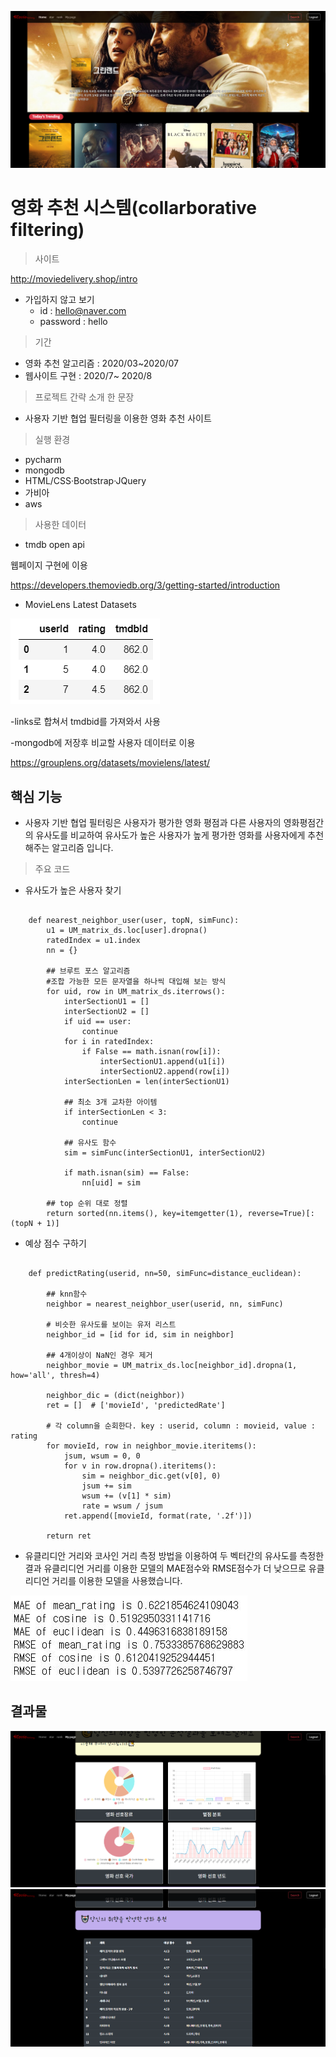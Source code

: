 ![main_page](/static/main_page.PNG)

# 영화 추천 시스템(collarborative filtering)
> 사이트

http://moviedelivery.shop/intro
- 가입하지 않고 보기
    - id : hello@naver.com
    - password : hello
> 기간
- 영화 추천 알고리즘 : 2020/03~2020/07
- 웹사이트 구현 : 2020/7~ 2020/8

> 프로젝트 간략 소개 한 문장 
- 사용자 기반 협업 필터링을 이용한 영화 추천 사이트

> 실행 환경
- pycharm
- mongodb
- HTML/CSS·Bootstrap·JQuery
- 가비아
- aws

> 사용한 데이터
- tmdb open api

웹페이지 구현에 이용

https://developers.themoviedb.org/3/getting-started/introduction

- MovieLens Latest Datasets

![use_data_sample](/static/use_data_sample.PNG)

-links로 합쳐서 tmdbid를 가져와서 사용

-mongodb에 저장후 비교할 사용자 데이터로 이용
    
https://grouplens.org/datasets/movielens/latest/

## 핵심 기능
- 사용자 기반 협업 필터링은 사용자가 평가한 영화 평점과 다른 사용자의 영화평점간의 유사도를 비교하여 유사도가 높은 사용자가 높게 평가한 영화를 사용자에게 추천해주는 알고리즘 입니다.

> 주요 코드
- 유사도가 높은 사용자 찾기
<pre><code>
    def nearest_neighbor_user(user, topN, simFunc):
        u1 = UM_matrix_ds.loc[user].dropna()
        ratedIndex = u1.index
        nn = {}

        ## 브루트 포스 알고리즘
        #조합 가능한 모든 문자열을 하나씩 대입해 보는 방식
        for uid, row in UM_matrix_ds.iterrows():
            interSectionU1 = []
            interSectionU2 = []
            if uid == user:
                continue
            for i in ratedIndex:
                if False == math.isnan(row[i]):
                    interSectionU1.append(u1[i])
                    interSectionU2.append(row[i])
            interSectionLen = len(interSectionU1)

            ## 최소 3개 교차한 아이템
            if interSectionLen < 3:
                continue

            ## 유사도 함수
            sim = simFunc(interSectionU1, interSectionU2)

            if math.isnan(sim) == False:
                nn[uid] = sim

        ## top 순위 대로 정렬
        return sorted(nn.items(), key=itemgetter(1), reverse=True)[:(topN + 1)]
</code></pre>
- 예상 점수 구하기
<pre><code>
    def predictRating(userid, nn=50, simFunc=distance_euclidean):

        ## knn함수
        neighbor = nearest_neighbor_user(userid, nn, simFunc)

        # 비슷한 유사도를 보이는 유저 리스트
        neighbor_id = [id for id, sim in neighbor]

        ## 4개이상이 NaN인 경우 제거
        neighbor_movie = UM_matrix_ds.loc[neighbor_id].dropna(1, how='all', thresh=4)

        neighbor_dic = (dict(neighbor))
        ret = []  # ['movieId', 'predictedRate']

        # 각 column을 순회한다. key : userid, column : movieid, value : rating
        for movieId, row in neighbor_movie.iteritems():
            jsum, wsum = 0, 0
            for v in row.dropna().iteritems():
                sim = neighbor_dic.get(v[0], 0)
                jsum += sim
                wsum += (v[1] * sim)
                rate = wsum / jsum
            ret.append([movieId, format(rate, '.2f')])

        return ret
</code></pre>
- 유클리디안 거리와 코사인 거리 측정 방법을 이용하여 두 벡터간의 유사도를 측정한 결과 유클리디언 거리를 이용한 모델의 MAE점수와 RMSE점수가 더 낮으므로 유클리디언 거리를 이용한 모델을 사용했습니다.

![use_data_sample](/static/평가.jpg)

## 결과물
![use_data_sample](/static/my_page1.PNG)
![use_data_sample](/static/my_page2.PNG)